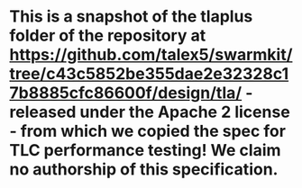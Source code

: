 # This is a snapshot of the tlaplus folder of the repository at https://github.com/talex5/swarmkit/tree/c43c5852be355dae2e32328c17b8885cfc86600f/design/tla/ - released under the Apache 2 license - from which we copied the spec for TLC performance testing! We claim no authorship of this specification.
